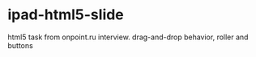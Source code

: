 # ipad-html5-slide
html5 task from onpoint.ru interview. drag-and-drop behavior, roller and buttons
